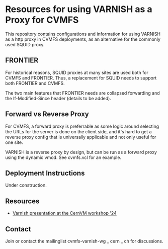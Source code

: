 # Resources for using VARNISH as a Proxy for CVMFS

This repository contains configurations and information for using VARNISH as a http proxy in CVMFS deployments, as an alternative for the commonly used SQUID proxy.

## FRONTIER

For historical reasons, SQUID proxies at many sites are used both for CVMFS and FRONTIER. Thus, a replacement for SQUID needs to support both FRONTIER and CVMFS.

The two main features that FRONTIER needs are collapsed forwarding and the If-Modified-Since header (details to be added).

## Forward vs Reverse Proxy

For CVMFS, a forward proxy is preferrable as some logic around selecting the URLs for the server is done on the client side, and it's hard to get a reverse proxy config that is universally applicable and not only useful for one site.

VARNISH is a reverse proxy by design, but can be run as a forward proxy using the dynamic vmod. See cvmfs.vcl for an example.

## Deployment Instructions

Under construction.

## Resources

* [Varnish presentation at the CernVM workshop '24](https://indico.cern.ch/event/1347727/contributions/5673368/attachments/2927909/5140554/CVMFS%20Workshop%202024%20-vanish%20and%20jump%20combined.pdf)

## Contact

Join or contact the  mailinglist cvmfs-varnish-wg _ cern _ ch for discussions. 
